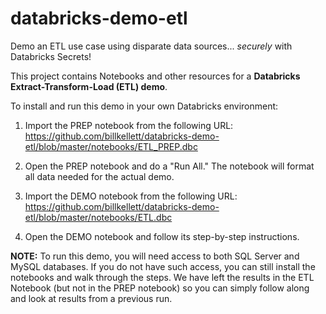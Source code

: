 # databricks-demo-etl
Demo an ETL use case using disparate data sources... *securely* with Databricks Secrets!

This project contains Notebooks and other resources for a __Databricks Extract-Transform-Load (ETL) demo__.

To install and run this demo in your own Databricks environment:

1. Import the PREP notebook from the following URL: https://github.com/billkellett/databricks-demo-etl/blob/master/notebooks/ETL_PREP.dbc

2. Open the PREP notebook and do a "Run All."  The notebook will format all data needed for the actual demo.

3. Import the DEMO notebook from the following URL: https://github.com/billkellett/databricks-demo-etl/blob/master/notebooks/ETL.dbc

4. Open the DEMO notebook and follow its step-by-step instructions.

__NOTE:__ To run this demo, you will need access to both SQL Server and MySQL databases.  If you do not have such access, you can still install the notebooks and walk through the steps.  We have left the results in the ETL Notebook (but not in the PREP notebook) so you can simply follow along and look at results from a previous run.
